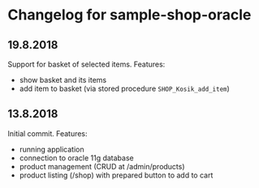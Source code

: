 Changelog for sample-shop-oracle
================================

## 19.8.2018
Support for basket of selected items.
Features:
- show basket and its items
- add item to basket (via stored procedure `SHOP_Kosik_add_item`)

## 13.8.2018
Initial commit.
Features:
- running application
- connection to oracle 11g database
- product management (CRUD at /admin/products)
- product listing (/shop) with prepared button to add to cart
